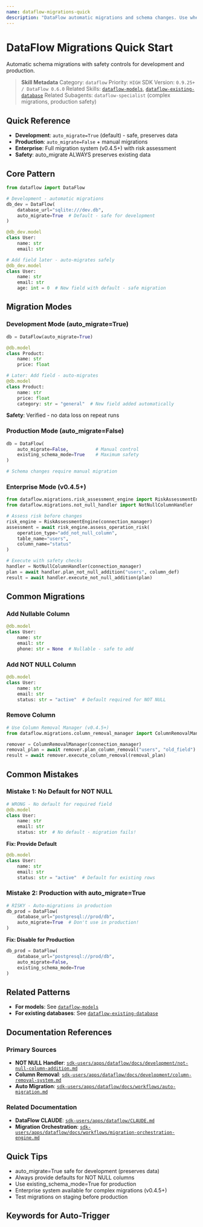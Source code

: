 ```yaml
---
name: dataflow-migrations-quick
description: "DataFlow automatic migrations and schema changes. Use when DataFlow migration, auto_migrate, schema changes, add column, or migration basics."
---
```


# DataFlow Migrations Quick Start

Automatic schema migrations with safety controls for development and production.

> **Skill Metadata**
> Category: `dataflow`
> Priority: `HIGH`
> SDK Version: `0.9.25+ / DataFlow 0.6.0`
> Related Skills: [`dataflow-models`](#), [`dataflow-existing-database`](#)
> Related Subagents: `dataflow-specialist` (complex migrations, production safety)

## Quick Reference

- **Development**: `auto_migrate=True` (default) - safe, preserves data
- **Production**: `auto_migrate=False` + manual migrations
- **Enterprise**: Full migration system (v0.4.5+) with risk assessment
- **Safety**: auto_migrate ALWAYS preserves existing data

## Core Pattern

```python
from dataflow import DataFlow

# Development - automatic migrations
db_dev = DataFlow(
    database_url="sqlite:///dev.db",
    auto_migrate=True  # Default - safe for development
)

@db_dev.model
class User:
    name: str
    email: str

# Add field later - auto-migrates safely
@db_dev.model
class User:
    name: str
    email: str
    age: int = 0  # New field with default - safe migration
```

## Migration Modes

### Development Mode (auto_migrate=True)

```python
db = DataFlow(auto_migrate=True)

@db.model
class Product:
    name: str
    price: float

# Later: Add field - auto-migrates
@db.model
class Product:
    name: str
    price: float
    category: str = "general"  # New field added automatically
```

**Safety**: Verified - no data loss on repeat runs

### Production Mode (auto_migrate=False)

```python
db = DataFlow(
    auto_migrate=False,          # Manual control
    existing_schema_mode=True    # Maximum safety
)

# Schema changes require manual migration
```

### Enterprise Mode (v0.4.5+)

```python
from dataflow.migrations.risk_assessment_engine import RiskAssessmentEngine
from dataflow.migrations.not_null_handler import NotNullColumnHandler

# Assess risk before changes
risk_engine = RiskAssessmentEngine(connection_manager)
assessment = await risk_engine.assess_operation_risk(
    operation_type="add_not_null_column",
    table_name="users",
    column_name="status"
)

# Execute with safety checks
handler = NotNullColumnHandler(connection_manager)
plan = await handler.plan_not_null_addition("users", column_def)
result = await handler.execute_not_null_addition(plan)
```

## Common Migrations

### Add Nullable Column

```python
@db.model
class User:
    name: str
    email: str
    phone: str = None  # Nullable - safe to add
```

### Add NOT NULL Column

```python
@db.model
class User:
    name: str
    email: str
    status: str = "active"  # Default required for NOT NULL
```

### Remove Column

```python
# Use Column Removal Manager (v0.4.5+)
from dataflow.migrations.column_removal_manager import ColumnRemovalManager

remover = ColumnRemovalManager(connection_manager)
removal_plan = await remover.plan_column_removal("users", "old_field")
result = await remover.execute_column_removal(removal_plan)
```

## Common Mistakes

### Mistake 1: No Default for NOT NULL

```python
# WRONG - No default for required field
@db.model
class User:
    name: str
    email: str
    status: str  # No default - migration fails!
```

**Fix: Provide Default**

```python
@db.model
class User:
    name: str
    email: str
    status: str = "active"  # Default for existing rows
```

### Mistake 2: Production with auto_migrate=True

```python
# RISKY - Auto-migrations in production
db_prod = DataFlow(
    database_url="postgresql://prod/db",
    auto_migrate=True  # Don't use in production!
)
```

**Fix: Disable for Production**

```python
db_prod = DataFlow(
    database_url="postgresql://prod/db",
    auto_migrate=False,
    existing_schema_mode=True
)
```

## Related Patterns

- **For models**: See [`dataflow-models`](#)
- **For existing databases**: See [`dataflow-existing-database`](#)

## Documentation References

### Primary Sources
- **NOT NULL Handler**: [`sdk-users/apps/dataflow/docs/development/not-null-column-addition.md`](../../../../sdk-users/apps/dataflow/docs/development/not-null-column-addition.md)
- **Column Removal**: [`sdk-users/apps/dataflow/docs/development/column-removal-system.md`](../../../../sdk-users/apps/dataflow/docs/development/column-removal-system.md)
- **Auto Migration**: [`sdk-users/apps/dataflow/docs/workflows/auto-migration.md`](../../../../sdk-users/apps/dataflow/docs/workflows/auto-migration.md)

### Related Documentation
- **DataFlow CLAUDE**: [`sdk-users/apps/dataflow/CLAUDE.md`](../../../../sdk-users/apps/dataflow/CLAUDE.md#L316-L360)
- **Migration Orchestration**: [`sdk-users/apps/dataflow/docs/workflows/migration-orchestration-engine.md`](../../../../sdk-users/apps/dataflow/docs/workflows/migration-orchestration-engine.md)

## Quick Tips

- auto_migrate=True safe for development (preserves data)
- Always provide defaults for NOT NULL columns
- Use existing_schema_mode=True for production
- Enterprise system available for complex migrations (v0.4.5+)
- Test migrations on staging before production

## Keywords for Auto-Trigger

<!-- Trigger Keywords: DataFlow migration, auto_migrate, schema changes, add column, migration basics, schema migration, database migration, alter table, migration safety -->
